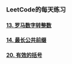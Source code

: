 
### LeetCode的每天练习

####  [13. 罗马数字转整数](https://github.com/ning4256/leetcode/blob/master/des/13.%20%E7%BD%97%E9%A9%AC%E6%95%B0%E5%AD%97%E8%BD%AC%E6%95%B4%E6%95%B0.md)
####  [14. 最长公共前缀](https://github.com/ning4256/leetcode/blob/master/des/14.%20%E6%9C%80%E9%95%BF%E5%85%AC%E5%85%B1%E5%89%8D%E7%BC%80.md)
####  [20. 有效的括号]()